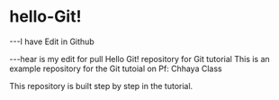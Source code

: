 # hello-Git!
---I have Edit in Github

---hear is my edit for pull 
Hello Git! repository for Git tutorial
This is an example repository for the Git tutoial on Pf: Chhaya Class

This repository is built step by step in the tutorial.
